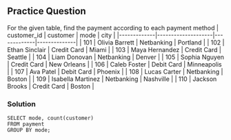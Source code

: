 ## Practice Question

For the given table, find the payment according to each payment method
| customer_id | customer           | mode        | city         |
|-------------|--------------------|-------------|--------------|
| 101         | Olivia Barrett      | Netbanking  | Portland     |
| 102         | Ethan Sinclair      | Credit Card | Miami        |
| 103         | Maya Hernandez      | Credit Card | Seattle      |
| 104         | Liam Donovan        | Netbanking  | Denver       |
| 105         | Sophia Nguyen       | Credit Card | New Orleans  |
| 106         | Caleb Foster        | Debit Card  | Minneapolis  |
| 107         | Ava Patel           | Debit Card  | Phoenix      |
| 108         | Lucas Carter        | Netbanking  | Boston       |
| 109         | Isabella Martinez   | Netbanking  | Nashville    |
| 110         | Jackson Brooks      | Credit Card | Boston       |

### Solution
```
SELECT mode, count(customer)
FROM payment
GROUP BY mode;
```
